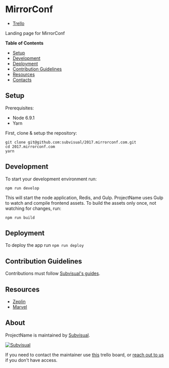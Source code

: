 [trello]: https://trello.com/b/rvqW3JsZ/website-2017
[production]: https://mirrorconf.com

MirrorConf
============

* [Trello][trello]

Landing page for MirrorConf

**Table of Contents**

* [Setup](#setup)
* [Development](#development)
* [Deployment](#deployment)
* [Contribution Guidelines](#contribution-guidelines)
* [Resources](#resources)
* [Contacts](#contacts)

Setup
-----

Prerequisites:

- Node 6.9.1
- Yarn

First, clone & setup the repository:

```
git clone git@github.com:subvisual/2017.mirrorconf.com.git
cd 2017.mirrorconf.com
yarn
```

Development
-----------

To start your development environment run:

```
npm run develop
```

This will start the node application, Redis, and Gulp.
ProjectName uses Gulp to watch and compile frontend assets.
To build the assets only once, not watching for changes, run:

```
npm run build
```

Deployment
----------

To deploy the app run `npm run deploy`

Contribution Guidelines
-----------------------

Contributions must follow [Subvisual's guides](https://github.com/subvisual/guides).

Resources
---------

* [Zeplin](https://zpl.io/Z1OSFD0)
* [Marvel](https://marvelapp.com/298e0jg)

About
-----

ProjectName is maintained by [Subvisual](http://subvisual.co).

[![Subvisual](https://raw.githubusercontent.com/subvisual/guides/master/github/templates/subvisual_logo_with_name.png)](http://subvisual.co)

If you need to contact the maintainer use [this](https://trello.com/b/svB6ZSce/areas-of-responsability-dris) trello board, or <a href="mailto:contact@subvisual.co">reach out to us</a> if you don't have access.
